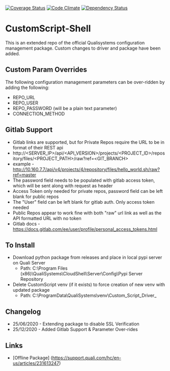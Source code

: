 [![Coverage Status](https://coveralls.io/repos/github/QualiSystems/CustomScript-Shell/badge.svg?branch=develop)](https://coveralls.io/github/QualiSystems/CustomScript-Shell?branch=develop)
[![Code Climate](https://codeclimate.com/github/QualiSystems/CustomScript-Shell/badges/gpa.svg)](https://codeclimate.com/github/QualiSystems/CustomScript-Shell)
[![Dependency Status](https://dependencyci.com/github/QualiSystems/CustomScript-Shell/badge)](https://dependencyci.com/github/QualiSystems/CustomScript-Shell)


# CustomScript-Shell 
This is an extended repo of the official Qualisystems configuration management package. 
Custom changes to driver and package have been added.

## Custom Param Overrides
The following configuration management parameters can be over-ridden by adding the following:
- REPO_URL
- REPO_USER
- REPO_PASSWORD (will be a plain text parameter)
- CONNECTION_METHOD

## Gitlab Support
- Gitlab links are supported, but for Private Repos require the URL to be in format of their REST api
- http://<SERVER_IP>/api/<API_VERSION>/projects/<PROJECT_ID>/repository/files/<PROJECT_PATH>/raw?ref=<GIT_BRANCH>
- example - http://10.160.7.7/api/v4/projects/4/repository/files/hello_world.sh/raw?ref=master
- The password field needs to be populated with gitlab access token, which will be sent along with request as header
- Access Token only needed for private repos, password field can be left blank for public repos
- The "User" field can be left blank for gitlab auth. Only access token needed
- Public Repos appear to work fine with both "raw" url link as well as the API formatted URL with no token
- Gitlab docs - https://docs.gitlab.com/ee/user/profile/personal_access_tokens.html

## To Install
- Download python package from releases and place in local pypi server on Quali Server
    - Path: C:\Program Files (x86)\QualiSystems\CloudShell\Server\Config\Pypi Server Repository
- Delete CustomScript venv (if it exists) to force creation of new venv with updated package
    - Path: C:\ProgramData\QualiSystems\venv\Custom_Script_Driver_<uid>

## Changelog
- 25/06/2020 - Extending package to disable SSL Verification
- 25/12/2020 - Added Gitlab Support & Parameter Over-rides

## Links
* [Offline Package] (https://support.quali.com/hc/en-us/articles/231613247)
